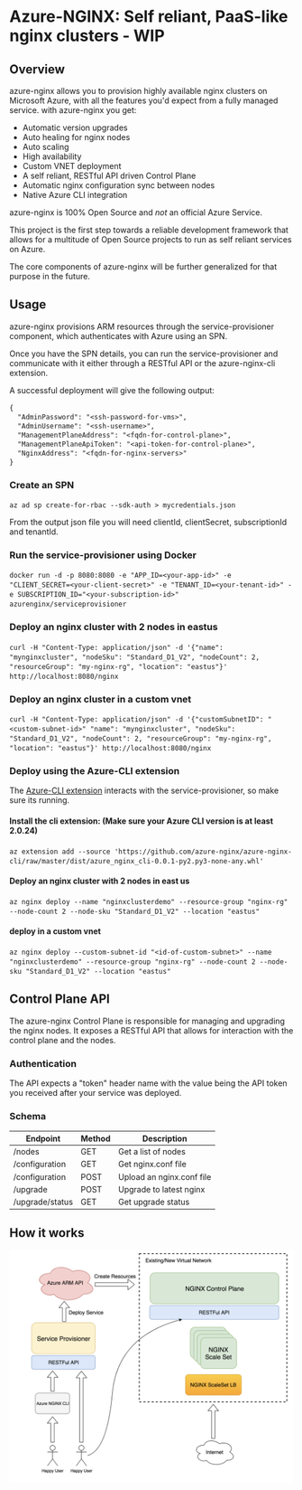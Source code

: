 # Azure-NGINX: Self reliant, PaaS-like nginx clusters - WIP

## Overview

azure-nginx allows you to provision highly available nginx clusters on Microsoft Azure, with all the features you'd expect from a fully managed service.
with azure-nginx you get:

* Automatic version upgrades
* Auto healing for nginx nodes
* Auto scaling
* High availability
* Custom VNET deployment
* A self reliant, RESTful API driven Control Plane
* Automatic nginx configuration sync between nodes
* Native Azure CLI integration

azure-nginx is 100% Open Source and *not* an official Azure Service.

This project is the first step towards a reliable development framework that allows for a multitude of Open Source projects to run as self reliant services on Azure.

The core components of azure-nginx will be further generalized for that purpose in the future.

## Usage

azure-nginx provisions ARM resources through the service-provisioner component, which authenticates with Azure using an SPN.

Once you have the SPN details, you can run the service-provisioner and communicate with it either through a RESTful API or the azure-nginx-cli extension.

A successful deployment will give the following output:
```
{
  "AdminPassword": "<ssh-password-for-vms>",
  "AdminUsername": "<ssh-username>",
  "ManagementPlaneAddress": "<fqdn-for-control-plane>",
  "ManagementPlaneApiToken": "<api-token-for-control-plane>",
  "NginxAddress": "<fqdn-for-nginx-servers>"
}
```

### Create an SPN

`az ad sp create-for-rbac --sdk-auth > mycredentials.json`

From the output json file you will need clientId, clientSecret, subscriptionId and tenantId.

### Run the service-provisioner using Docker

`docker run -d -p 8080:8080 -e "APP_ID=<your-app-id>" -e "CLIENT_SECRET=<your-client-secret>" -e "TENANT_ID=<your-tenant-id>" -e SUBSCRIPTION_ID="<your-subscription-id>" azurenginx/serviceprovisioner`

### Deploy an nginx cluster with 2 nodes in eastus

`curl -H "Content-Type: application/json" -d '{"name": "mynginxcluster", "nodeSku": "Standard_D1_V2", "nodeCount": 2, "resourceGroup": "my-nginx-rg", "location": "eastus"}' http://localhost:8080/nginx`

### Deploy an nginx cluster in a custom vnet

`curl -H "Content-Type: application/json" -d '{"customSubnetID": "<custom-subnet-id>" "name": "mynginxcluster", "nodeSku": "Standard_D1_V2", "nodeCount": 2, "resourceGroup": "my-nginx-rg", "location": "eastus"}' http://localhost:8080/nginx`

### Deploy using the Azure-CLI extension

The [Azure-CLI extension](https://github.com/azure-nginx/azure-nginx-cli) interacts with the service-provisioner, so make sure its running.

#### Install the cli extension: (Make sure your Azure CLI version is at least 2.0.24)

`az extension add --source 'https://github.com/azure-nginx/azure-nginx-cli/raw/master/dist/azure_nginx_cli-0.0.1-py2.py3-none-any.whl'`

#### Deploy an nginx cluster with 2 nodes in east us

`az nginx deploy --name "nginxclusterdemo" --resource-group "nginx-rg" --node-count 2 --node-sku "Standard_D1_V2" --location "eastus"`

#### deploy in a custom vnet

`az nginx deploy --custom-subnet-id "<id-of-custom-subnet>" --name "nginxclusterdemo" --resource-group "nginx-rg" --node-count 2 --node-sku "Standard_D1_V2" --location "eastus"`


## Control Plane API

The azure-nginx Control Plane is responsible for managing and upgrading the nginx nodes.
It exposes a RESTful API that allows for interaction with the control plane and the nodes.

### Authentication

The API expects a "token" header name with the value being the API token you received after your service was deployed.

### Schema

| Endpoint        | Method      | Description               |
| --------------- | ----------- | ------------------------- |
| /nodes          | GET         | Get a list of nodes       |
| /configuration  | GET         | Get nginx.conf file       |
| /configuration  | POST        | Upload an nginx.conf file |
| /upgrade        | POST        | Upgrade to latest nginx   |
| /upgrade/status | GET         | Get upgrade status        |


## How it works

![diagram](https://github.com/azure-nginx/azure-nginx/raw/master/diagram.png)








